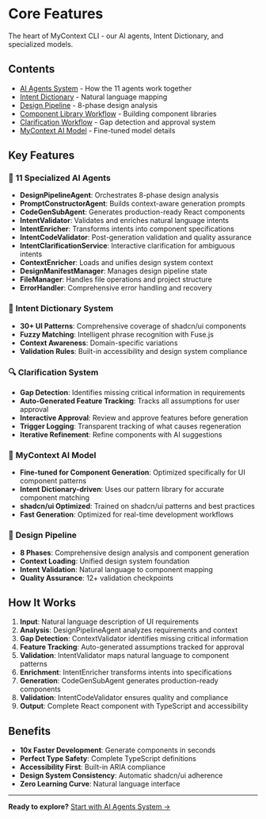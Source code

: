 # Core Features

The heart of MyContext CLI - our AI agents, Intent Dictionary, and specialized models.

## Contents

- [AI Agents System](ai-agents.md) - How the 11 agents work together
- [Intent Dictionary](intent-dictionary-system.md) - Natural language mapping
- [Design Pipeline](design-pipeline.md) - 8-phase design analysis
- [Component Library Workflow](component-library-workflow.md) - Building component libraries
- [Clarification Workflow](clarification-workflow.md) - Gap detection and approval system
- [MyContext AI Model](mycontext-ai-model.md) - Fine-tuned model details

## Key Features

### 🤖 **11 Specialized AI Agents**

- **DesignPipelineAgent**: Orchestrates 8-phase design analysis
- **PromptConstructorAgent**: Builds context-aware generation prompts
- **CodeGenSubAgent**: Generates production-ready React components
- **IntentValidator**: Validates and enriches natural language intents
- **IntentEnricher**: Transforms intents into component specifications
- **IntentCodeValidator**: Post-generation validation and quality assurance
- **IntentClarificationService**: Interactive clarification for ambiguous intents
- **ContextEnricher**: Loads and unifies design system context
- **DesignManifestManager**: Manages design pipeline state
- **FileManager**: Handles file operations and project structure
- **ErrorHandler**: Comprehensive error handling and recovery

### 🎯 **Intent Dictionary System**

- **30+ UI Patterns**: Comprehensive coverage of shadcn/ui components
- **Fuzzy Matching**: Intelligent phrase recognition with Fuse.js
- **Context Awareness**: Domain-specific variations
- **Validation Rules**: Built-in accessibility and design system compliance

### 🔍 **Clarification System**

- **Gap Detection**: Identifies missing critical information in requirements
- **Auto-Generated Feature Tracking**: Tracks all assumptions for user approval
- **Interactive Approval**: Review and approve features before generation
- **Trigger Logging**: Transparent tracking of what causes regeneration
- **Iterative Refinement**: Refine components with AI suggestions

### 🧠 **MyContext AI Model**

- **Fine-tuned for Component Generation**: Optimized specifically for UI component patterns
- **Intent Dictionary-driven**: Uses our pattern library for accurate component matching
- **shadcn/ui Optimized**: Trained on shadcn/ui patterns and best practices
- **Fast Generation**: Optimized for real-time development workflows

### 🔄 **Design Pipeline**

- **8 Phases**: Comprehensive design analysis and component generation
- **Context Loading**: Unified design system foundation
- **Intent Validation**: Natural language to component mapping
- **Quality Assurance**: 12+ validation checkpoints

## How It Works

1. **Input**: Natural language description of UI requirements
2. **Analysis**: DesignPipelineAgent analyzes requirements and context
3. **Gap Detection**: ContextValidator identifies missing critical information
4. **Feature Tracking**: Auto-generated assumptions tracked for approval
5. **Validation**: IntentValidator maps natural language to component patterns
6. **Enrichment**: IntentEnricher transforms intents into specifications
7. **Generation**: CodeGenSubAgent generates production-ready components
8. **Validation**: IntentCodeValidator ensures quality and compliance
9. **Output**: Complete React component with TypeScript and accessibility

## Benefits

- **10x Faster Development**: Generate components in seconds
- **Perfect Type Safety**: Complete TypeScript definitions
- **Accessibility First**: Built-in ARIA compliance
- **Design System Consistency**: Automatic shadcn/ui adherence
- **Zero Learning Curve**: Natural language interface

---

**Ready to explore?** [Start with AI Agents System →](ai-agents.md)
